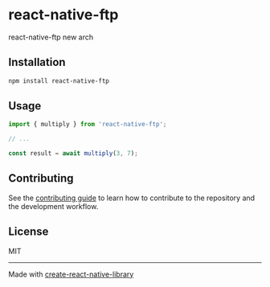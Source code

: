 # react-native-ftp

react-native-ftp new arch

## Installation

```sh
npm install react-native-ftp
```

## Usage


```js
import { multiply } from 'react-native-ftp';

// ...

const result = await multiply(3, 7);
```


## Contributing

See the [contributing guide](CONTRIBUTING.md) to learn how to contribute to the repository and the development workflow.

## License

MIT

---

Made with [create-react-native-library](https://github.com/callstack/react-native-builder-bob)
